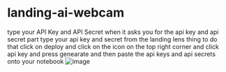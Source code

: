 # landing-ai-webcam
type your API Key and API Secret
when it asks you for the api key and api secret part type your api key and secret from the landing lens thing
to do that click on deploy and click on the icon on the top right corner
and click api key and press genearate and then paste the api keys and api secrets onto your notebook
![image](screenshot.png)
